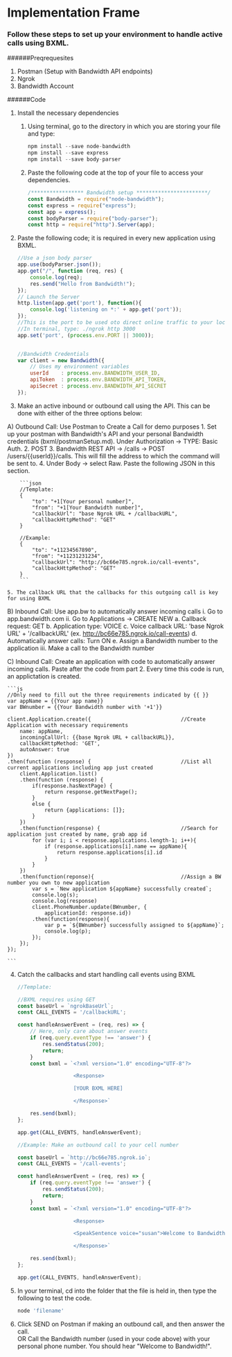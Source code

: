 # Implementation Frame

### Follow these steps to set up your environment to handle active calls using BXML.

######Preqrequesites
1. Postman (Setup with Bandwidth API endpoints)
2. Ngrok
3. Bandwidth Account

######Code
1. Install the necessary dependencies
    1. Using terminal, go to the directory in which you are storing your file and type:

        ```js
        npm install --save node-bandwidth
        npm install --save express
        npm install --save body-parser
        ```
    
    2. Paste the following code at the top of your file to access your dependencies.

        ```js
        /***************** Bandwidth setup ***********************/
        const Bandwidth = require("node-bandwidth");
        const express = require("express");
        const app = express();
        const bodyParser = require("body-parser");
        const http = require("http").Server(app);
        ```

2. Paste the following code; it is required in every new application using BXML.

    ```js
    //Use a json body parser
    app.use(bodyParser.json());
    app.get("/", function (req, res) {
        console.log(req);
        res.send("Hello from Bandwidth!");
    });
    // Launch the Server
    http.listen(app.get('port'), function(){
        console.log('listening on *:' + app.get('port'));
    });
    //This is the port to be used oto direct online traffic to your localhost using Ngrok
    //In terminal, type: ./ngrok http 3000
    app.set('port', (process.env.PORT || 3000));


    //Bandwidth Credentials
    var client = new Bandwidth({
        // Uses my environment variables
        userId    : process.env.BANDWIDTH_USER_ID, 
        apiToken  : process.env.BANDWIDTH_API_TOKEN,
        apiSecret : process.env.BANDWIDTH_API_SECRET
    });
    ```

3. Make an active inbound or outbound call using the API.  This can be done with either of the three options below:

A) Outbound Call: Use Postman to Create a Call for demo purposes
	1. Set up your postman with Bandwidth's API and your personal Bandwidth credentials (bxml/postmanSetup.md).  Under Authorization -> TYPE: Basic Auth.
	2. POST
	3. Bandwidth REST API -> /calls -> POST /users/{{userId}}/calls.  This will fill the address to which the command will be sent to.
	4. Under Body -> select Raw.  Paste the following JSON in this section.

        ```json
        //Template:
        {
            "to": "+1[Your personal number]",
            "from": "+1[Your Bandwidth number]",
            "callbackUrl": "base Ngrok URL + /callbackURL",
            "callbackHttpMethod": "GET"
        }

        //Example:
        {
            "to": "+11234567890",
            "from": "+11231231234",
            "callbackUrl": "http://bc66e785.ngrok.io/call-events",
            "callbackHttpMethod": "GET"
        }
        ```

	5. The callback URL that the callbacks for this outgoing call is key for using BXML

B) Inbound Call: Use app.bw to automatically answer incoming calls
	i.  Go to app.bandwidth.com
	ii. Go to Applications -> CREATE NEW
		a. Callback request: GET
		b. Application type: VOICE
		c. Voice callback URL: 'base Ngrok URL' + '/callbackURL' (ex. http://bc66e785.ngrok.io/call-events)
		d. Automatically answer calls: Turn ON
		e. Assign a Bandwidth number to the application
	iii. Make a call to the Bandwidth number

C) Inbound Call: Create an application with code to automatically answer incoming calls. Paste after the code from part 2.  Every time this code is run, an applictation is created.

    ```js
    //Only need to fill out the three requirements indicated by {{ }}
    var appName = {{Your app name}}
    var BWnumber = {{Your Bandwidth number with '+1'}}

    client.Application.create({                             //Create Application with necessary requirements
        name: appName,
        incomingCallUrl: {{base Ngrok URL + callbackURL}},
        callbackHttpMethod: 'GET',
        autoAnswer: true
    })
    .then(function (response) {                             //List all current applications including app just created
        client.Application.list()
        .then(function (response) {
            if(response.hasNextPage) {
                return response.getNextPage();
            }
            else {
                return {applications: []};
            }
        })
        .then(function(response) {                          //Search for application just created by name, grab app id
            for (var i; i < response.applications.length-1; i++){
                if (response.applications[i].name == appName){
                    return response.applications[i].id
                }
            }
        })
        .then(function(reponse){                            //Assign a BW number you own to new application
            var s = `New application ${appName} successfully created`;
            console.log(s);
            console.log(response)
            client.PhoneNumber.update(BWnumber, {
                applicationId: response.id})
            .then(function(response){
                var p = `${BWnumber} successfully assigned to ${appName}`;
                console.log(p);
            });
        });
    });

    ```

4. Catch the callbacks and start handling call events using BXML

    ```js
    //Template:

    //BXML requires using GET
    const baseUrl = `ngrokBaseUrl`;
    const CALL_EVENTS = '/callbackURL';

    const handleAnswerEvent = (req, res) => {
        // Here, only care about answer events
        if (req.query.eventType !== 'answer') {
            res.sendStatus(200);
            return;
        }
        const bxml = `<?xml version="1.0" encoding="UTF-8"?>

    				  <Response>

    				  [YOUR BXML HERE]

    				  </Response>`

        res.send(bxml);
    };

    app.get(CALL_EVENTS, handleAnswerEvent);

    //Example: Make an outbound call to your cell number

    const baseUrl = `http://bc66e785.ngrok.io`;
    const CALL_EVENTS = '/call-events';

    const handleAnswerEvent = (req, res) => {
        if (req.query.eventType !== 'answer') {
            res.sendStatus(200);
            return;
        }
        const bxml = `<?xml version="1.0" encoding="UTF-8"?>

    				  <Response>

    				  <SpeakSentence voice="susan">Welcome to Bandwidth!</SpeakSentence>

    				  </Response>`

        res.send(bxml);
    };

    app.get(CALL_EVENTS, handleAnswerEvent);

    ```

5. In your terminal, cd into the folder that the file is held in, then type the following to test the code.

    ```js
    node 'filename'
    ```

6. Click SEND on Postman if making an outbound call, and then answer the call.  
OR
Call the Bandwidth number (used in your code above) with your personal phone number. 
You should hear "Welcome to Bandwidth!".

